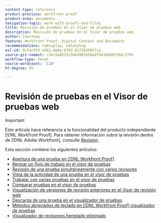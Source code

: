 ```yaml
---
content-type: reference
product-previous: workfront-proof
product-area: documents
navigation-topic: work-with-proofs-and-files
title: Revisión de pruebas en el Visor de pruebas web
description: Revisión de pruebas en el Visor de pruebas web
author: Courtney
feature: Workfront Proof, Digital Content and Documents
recommendations: noDisplay, noCatalog
exl-id: 0cfac975-a561-4e0a-8703-8173b50957ca
source-git-commit: c3e15a052533d43065b50a9f56169b82f8dc3765
workflow-type: tm+mt
source-wordcount: '110'
ht-degree: 0%

---
```


# Revisión de pruebas en el Visor de pruebas web

>[!IMPORTANT]
>
>Este artículo hace referencia a la funcionalidad del producto independiente [!DNL Workfront Proof]. Para obtener información sobre la revisión dentro de [!DNL Adobe Workfront], consulte [Revisión](../../../review-and-approve-work/proofing/proofing.md).

Esta sección contiene los siguientes artículos:

* [Apertura de una prueba en [!DNL Workfront Proof]](../../../workfront-proof/wp-work-proofsfiles/review-proofs-wpv/open-proof.md)
* [Revisar un flujo de trabajo en el visor de pruebas](../../../workfront-proof/wp-work-proofsfiles/review-proofs-wpv/review-workflow.md)
* [Revisión de una prueba simultáneamente con varios revisores](../../../workfront-proof/wp-work-proofsfiles/review-proofs-wpv/review-proof-with-multiple-reviewers.md)
* [Vista de la actividad de una prueba en el visor de pruebas](../../../workfront-proof/wp-work-proofsfiles/review-proofs-wpv/view-activity-on-a-proof.md)
* [Trabajar con varias pruebas en el visor de pruebas](../../../workfront-proof/wp-work-proofsfiles/review-proofs-wpv/work-with-multiple-proofs.md)
* [Comparar pruebas en el visor de pruebas](../../../workfront-proof/wp-work-proofsfiles/review-proofs-wpv/compare-proofs.md)
* [Visualización de versiones de revisión anteriores en el Visor de revisión web](../../../workfront-proof/wp-work-proofsfiles/review-proofs-wpv/view-previous-proof-versions.md)
* [Descarga de una prueba en el visualizador de pruebas](../../../workfront-proof/wp-work-proofsfiles/review-proofs-wpv/download-proof.md)
* [Métodos abreviados de teclado en [!DNL Workfront Proof] visualizador de pruebas](../../../workfront-proof/wp-work-proofsfiles/review-proofs-wpv/keyboard-shortcuts.md)
* [Visualizador de revisiones heredado eliminado](../../../workfront-proof/wp-work-proofsfiles/review-proofs-wpv/lpv-removed.md)
